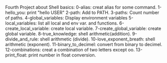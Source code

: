 Fourth Project about Shell basics:
0-alias: creat alias for some command.
1-hello_you: print "hello USER"
2-path: Add to PATH.
3-paths: Count number of paths.
4-global_variables: Display environment variables
5-local_variables: list all local and env var. and functions.
6-create_local_variable: create local variable.
7-create_global_variable: create global variable.
8-true_knowledge: shell arithmetic(addition).
9-divide_and_rule: shell arithmetic (divide).
10-love_exponent_breath: shell arithmetic (exponent).
11-binary_to_decimel: convert from binary to decimel.
12-combinations: creat a combination of two letters except oo.
13-print_float: print number in float conversion.
